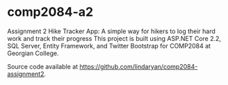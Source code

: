 # comp2084-a2
Assignment 2
Hike Tracker App:
A simple way for hikers to log their hard work and track their progress
This project is built using ASP.NET Core 2.2, SQL Server, Entity Framework, and Twitter Bootstrap for COMP2084 at Georgian College.

Source code available at https://github.com/lindaryan/comp2084-assignment2.
